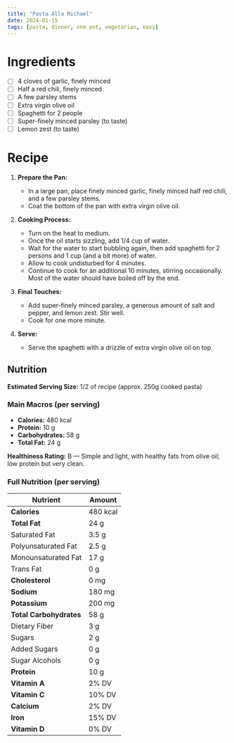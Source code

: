 ```yaml
---
title: "Pasta Alla Michael"
date: 2024-01-15
tags: [pasta, dinner, one pot, vegetarian, easy]
---
```


# Ingredients
- [ ] 4 cloves of garlic, finely minced
- [ ] Half a red chili, finely minced
- [ ] A few parsley stems
- [ ] Extra virgin olive oil
- [ ] Spaghetti for 2 people
- [ ] Super-finely minced parsley (to taste)
- [ ] Lemon zest (to taste)

# Recipe
1. **Prepare the Pan:**
   - In a large pan, place finely minced garlic, finely minced half red chili, and a few parsley stems.
   - Coat the bottom of the pan with extra virgin olive oil.

2. **Cooking Process:**
   - Turn on the heat to medium.
   - Once the oil starts sizzling, add 1/4 cup of water.
   - Wait for the water to start bubbling again, then add spaghetti for 2 persons and 1 cup (and a bit more) of water.
   - Allow to cook undisturbed for 4 minutes.
   - Continue to cook for an additional 10 minutes, stirring occasionally. Most of the water should have boiled off by the end.

3. **Final Touches:**
   - Add super-finely minced parsley, a generous amount of salt and pepper, and lemon zest. Stir well.
   - Cook for one more minute.

4. **Serve:**
   - Serve the spaghetti with a drizzle of extra virgin olive oil on top.

## Nutrition

**Estimated Serving Size:** 1/2 of recipe (approx. 250g cooked pasta)

### Main Macros (per serving)
- **Calories:** 480 kcal  
- **Protein:** 10 g  
- **Carbohydrates:** 58 g  
- **Total Fat:** 24 g  

**Healthiness Rating:** B — Simple and light, with healthy fats from olive oil; low protein but very clean.

### Full Nutrition (per serving)

| Nutrient                  | Amount       |
|---------------------------|--------------|
| **Calories**              | 480 kcal     |
| **Total Fat**             | 24 g         |
| Saturated Fat             | 3.5 g        |
| Polyunsaturated Fat       | 2.5 g        |
| Monounsaturated Fat       | 17 g         |
| Trans Fat                 | 0 g          |
| **Cholesterol**           | 0 mg         |
| **Sodium**                | 180 mg       |
| **Potassium**             | 200 mg       |
| **Total Carbohydrates**   | 58 g         |
| Dietary Fiber             | 3 g          |
| Sugars                    | 2 g          |
| Added Sugars              | 0 g          |
| Sugar Alcohols            | 0 g          |
| **Protein**               | 10 g         |
| **Vitamin A**             | 2% DV        |
| **Vitamin C**             | 10% DV       |
| **Calcium**               | 2% DV        |
| **Iron**                  | 15% DV       |
| **Vitamin D**             | 0% DV        |
